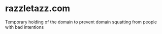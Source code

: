 # razzletazz.com
Temporary holding of the domain to prevent domain squatting from people with bad intentions
